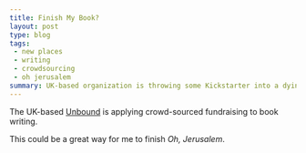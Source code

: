 ```yaml
---
title: Finish My Book?
layout: post
type: blog
tags:
 - new places
 - writing
 - crowdsourcing
 - oh jerusalem
summary: UK-based organization is throwing some Kickstarter into a dying industry.
---
```


The UK-based [Unbound](http://unbound.co.uk) is applying crowd-sourced fundraising to book writing.

This could be a great way for me to finish *Oh, Jerusalem*.
